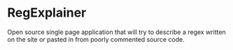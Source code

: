 # RegExplainer


Open source single page application that will try to describe a regex written on the site or pasted in from poorly commented source code.